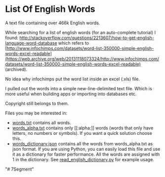 List Of English Words
=============

A text file containing over 466k English words.

While searching for a list of english words (for an auto-complete tutorial)
I found: http://stackoverflow.com/questions/2213607/how-to-get-english-language-word-database which refers to [http://www.infochimps.com/datasets/word-list-350000-simple-english-words-excel-readable](https://web.archive.org/web/20131118073324/http://www.infochimps.com/datasets/word-list-350000-simple-english-words-excel-readable) (archived).

No idea why infochimps put the word list inside an excel (.xls) file.

I pulled out the words into a simple new-line-delimited text file.
Which is more useful when building apps or importing into databases etc.

Copyright still belongs to them.

Files you may be interested in:

-  [words.txt](words.txt) contains all words.
-  [words_alpha.txt](words_alpha.txt) contains only [[:alpha:]] words (words that only have letters, no numbers or symbols). If you want a quick solution choose this.
-  [words_dictionary.json](words_dictionary.json) contains all the words from words_alpha.txt as json format. 
If you are using Python, you can easily load this file and use it as a dictionary for faster performance. All the words are assigned with 1 in the dictionary.
See [read_english_dictionary.py](read_english_dictionary.py) for example usage.

"# 7Segment" 
